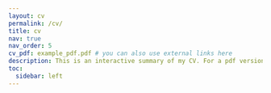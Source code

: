 ```yaml
---
layout: cv
permalink: /cv/
title: cv
nav: true
nav_order: 5
cv_pdf: example_pdf.pdf # you can also use external links here
description: This is an interactive summary of my CV. For a pdf version, click in the icon in the top right.
toc:
  sidebar: left
---
```

